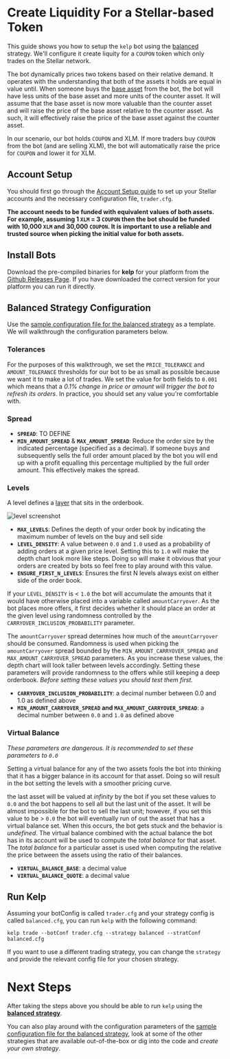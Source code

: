 # Create Liquidity For a Stellar-based Token

This guide shows you how to setup the `kelp` bot using the [balanced](../../../plugins/balancedStrategy.go) strategy. We'll configure it create liquity for a `COUPON` token which only trades on the Stellar network. 

The bot dynamically prices two tokens based on their relative demand. It operates with the understanding that both of the assets it holds are equal in value until. When someone buys the [base asset](https://en.wikipedia.org/wiki/Currency_pair#Base_currency) from the bot, the bot will have less units of the base asset and more units of the counter asset. It will assume that the base asset is now more valuable than the counter asset and will raise the price of the base asset relative to the counter asset. As such, it will effectively raise the price of the base asset against the counter asset. 

In our scenario, our bot holds `COUPON` and XLM. If more traders buy `COUPON` from the bot (and are selling XLM), the bot will automatically raise the price for `COUPON` and lower it for XLM. 

## Account Setup

You should first go through the [Account Setup guide](account_setup.md) to set up your Stellar accounts and the necessary configuration file, `trader.cfg`. 

**The account needs to be funded with equivalent values of both assets. For example, assuming 1 `XLM` = 3 `COUPON` then the bot should be funded with 10,000 `XLM` and 30,000 `COUPON`. It is important to use a reliable and trusted source when picking the initial value for both assets.**

## Install Bots

Download the pre-compiled binaries for **kelp** for your platform from the [Github Releases Page](https://github.com/lightyeario/kelp/releases).
If you have downloaded the correct version for your platform you can run it directly.

## Balanced Strategy Configuration

Use the [sample configuration file for the balanced strategy](../../configs/trader/sample_balanced.cfg) as a template. We will walkthrough the configuration parameters below.

### Tolerances

For the purposes of this walkthrough, we set the `PRICE_TOLERANCE` and `AMOUNT_TOLERANCE` thresholds for our bot to be as small as possible because we want it to make a lot of trades. We set the value for both fields to `0.001` which means that a _0.1% change in price or amount will trigger the bot to refresh its orders_. In practice, you should set any value you're comfortable with. 

### Spread

- **`SPREAD`**: TO DEFINE
- **`MIN_AMOUNT_SPREAD`** & **`MAX_AMOUNT_SPREAD`**: Reduce the order size by the indicated percentage (specified as a decimal). If someone buys and subsequently sells the full order amount placed by the bot you will end up with a profit equalling this percentage multiplied by the full order amount. This effectively makes the spread. 

### Levels 

A level defines a [layer](https://en.wikipedia.org/wiki/Layering_(finance)) that sits in the orderbook. 

![level screenshot](https://imgur.com/BxpOMGI.png "Levels Screenshot")

- **`MAX_LEVELS`**: Defines the depth of your order book by indicating the maximum number of levels on the buy and sell side
- **`LEVEL_DENSITY`**: A value between `0.0` and `1.0` used as a probability of adding orders at a given price level. Setting this to `1.0` will make the depth chart look more like steps. Doing so will make it obvious that your orders are created by bots so feel free to play around with this value.
- **`ENSURE_FIRST_N_LEVELS`**: Ensures the first N levels always exist on either side of the order book. 

If your `LEVEL_DENSITY` is < `1.0` the bot will accumulate the amounts that it would have otherwise placed into a variable called `amountCarryover`. As the bot places more offers, it first decides whether it should place an order at the given level using randomness controlled by the `CARRYOVER_INCLUSION_PROBABILITY` parameter.

The `amountCarryover` spread determines how much of the `amountCarryover` should be consumed. Randomness is used when picking the `amountCarryover` spread bounded by the `MIN_AMOUNT_CARRYOVER_SPREAD` and `MAX_AMOUNT_CARRYOVER_SPREAD` parameters. As you increase these values, the depth chart will look taller between levels accordingly. Setting these parameters will provide randomness to the offers while still keeping a deep orderbook. _Before setting these values you should test them first._ 
 
- **`CARRYOVER_INCLUSION_PROBABILITY`**: a decimal number between 0.0 and 1.0 as defined above 
- **`MIN_AMOUNT_CARRYOVER_SPREAD` and `MAX_AMOUNT_CARRYOVER_SPREAD`**: a decimal number between `0.0` and `1.0` as defined above

### Virtual Balance 

_These parameters are dangerous. It is recommended to set these parameters to `0.0`_ 

Setting a virtual balance for any of the two assets fools the bot into thinking that it has a bigger balance in its account for that asset. Doing so will result in the bot setting the levels with a smoother pricing curve. 

the last asset will be valued at _infinity_ by the bot if you set these values to `0.0` and the bot happens to sell all but the last unit of the asset. It will be almost impossible for the bot to sell the last unit; however, if you set this value to be > `0.0` the bot will eventually run of out the asset that has a virtual balance set. When this occurs, the bot gets stuck and the behavior is _undefined_. The virtual balance combined with the actual balance the bot has in its account will be used to compute the _total balance_ for that asset. The _total balance_ for a particular asset is used when computing the relative the price between the assets using the ratio of their balances. 

- **`VIRTUAL_BALANCE_BASE`**: a decimal value 
- **`VIRTUAL_BALANCE_QUOTE`**: a decimal value 

## Run Kelp

Assuming your botConfig is called `trader.cfg` and your strategy config is called `balanced.cfg`, you can run `kelp` with the following command:

```
kelp trade --botConf trader.cfg --strategy balanced --stratConf balanced.cfg
```
If you want to use a different trading strategy, you can change the `strategy` and provide the relevant config file for your chosen strategy.

# Next Steps

After taking the steps above you should be able to run `kelp` using the [**balanced strategy**](../../../plugins/balancedStrategy.go).

You can also play around with the configuration parameters of the [sample configuration file for the balanced strategy](../../configs/trader/sample_balanced.cfg), look at some of the other strategies that are available out-of-the-box or dig into the code and _create your own strategy_.
